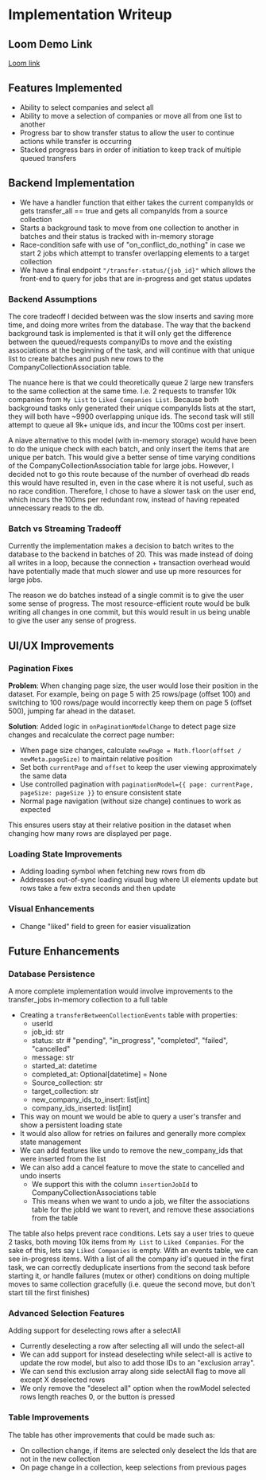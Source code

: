 # Implementation Writeup

## Loom Demo Link
[Loom link](https://www.loom.com/share/4326662028e84091b9569cc85cfeac28?sid=23b06cc0-4189-40df-8fd8-b85ea34eb29e)

## Features Implemented

- Ability to select companies and select all
- Ability to move a selection of companies or move all from one list to another
- Progress bar to show transfer status to allow the user to continue actions while transfer is occurring
- Stacked progress bars in order of initiation to keep track of multiple queued transfers

## Backend Implementation

- We have a handler function that either takes the current companyIds or gets transfer_all == true and gets all companyIds from a source collection
- Starts a background task to move from one collection to another in batches and their status is tracked with in-memory storage
- Race-condition safe with use of "on_conflict_do_nothing" in case we start 2 jobs which attempt to transfer overlapping elements to a target collection
- We have a final endpoint `"/transfer-status/{job_id}"` which allows the front-end to query for jobs that are in-progress and get status updates

### Backend Assumptions
The core tradeoff I decided between was the slow inserts and saving more time, and doing more writes from the database.
The way that the backend background task is implemented is that it will only get the difference between the queued/requests companyIDs to move and the
existing associations at the beginning of the task, and will continue with that unique list to create batches and push new rows to the CompanyCollectionAssociation
table. 

The nuance here is that we could theoretically queue 2 large new transfers to the same collection at the same time. I.e. 2 requests to transfer 10k companies from `My List`
to `Liked Companies List`. Because both background tasks only generated their unique companyIds lists at the start, they will both have ~9900 overlapping unique ids.
The second task will still attempt to queue all 9k+ unique ids, and incur the 100ms cost per insert. 

A niave alternative to this model (with in-memory storage) would have been to do the unique check with each batch, and only insert the items that are unique per batch. This
would give a better sense of time varying conditions of the CompanyCollectionAssociation table for large jobs. However, I decided not to go this route because of
the number of overhead db reads this would have resulted in, even in the case where it is not useful, such as no race condition. Therefore, I chose to have a slower
task on the user end, which incurs the 100ms per redundant row, instead of having repeated unnecessary reads to the db.

### Batch vs Streaming Tradeoff
Currently the implementation makes a decision to batch writes to the database to the backend
in batches of 20. This was made instead of doing all writes in a loop, because the connection + transaction
overhead would have potentially made that much slower and use up more resources for large jobs.

The reason we do batches instead of a single commit is to give the user some sense of progress. The most resource-efficient route would be bulk
writing all changes in one commit, but this would result in us being unable to give the user any sense of progress. 

## UI/UX Improvements

### Pagination Fixes
**Problem**: When changing page size, the user would lose their position in the dataset. For example, being on page 5 with 25 rows/page (offset 100) and switching to 100 rows/page would incorrectly keep them on page 5 (offset 500), jumping far ahead in the dataset.

**Solution**: Added logic in `onPaginationModelChange` to detect page size changes and recalculate the correct page number:
- When page size changes, calculate `newPage = Math.floor(offset / newMeta.pageSize)` to maintain relative position
- Set both `currentPage` and `offset` to keep the user viewing approximately the same data
- Use controlled pagination with `paginationModel={{ page: currentPage, pageSize: pageSize }}` to ensure consistent state
- Normal page navigation (without size change) continues to work as expected

This ensures users stay at their relative position in the dataset when changing how many rows are displayed per page.

### Loading State Improvements
- Adding loading symbol when fetching new rows from db
- Addresses out-of-sync loading visual bug where UI elements update but rows take a few extra seconds and then update

### Visual Enhancements
- Change "liked" field to green for easier visualization

## Future Enhancements

### Database Persistence
A more complete implementation would involve improvements to the transfer_jobs in-memory collection to a full table

- Creating a `transferBetweenCollectionEvents` table with properties:
    - userId
    - job_id: str
    - status: str  # "pending", "in_progress", "completed", "failed", "cancelled"
    - message: str
    - started_at: datetime
    - completed_at: Optional[datetime] = None
    - Source_collection: str
    - target_collection: str
    - new_company_ids_to_insert: list[int]
    - company_ids_inserted: list[int]
- This way on mount we would be able to query a user's transfer and show a persistent loading state
- It would also allow for retries on failures and generally more complex state management
- We can add features like undo to remove the new_company_ids that were inserted from the list
- We can also add a cancel feature to move the state to cancelled and undo inserts
    - We support this with the column `insertionJobId` to CompanyCollectionAssociations table
    - This means when we want to undo a job, we filter the associations table for the jobId we want to revert, and remove these associations from the table

The table also helps prevent race conditions. Lets say a user tries to queue 2 tasks, both moving 10k items from `My List` to `Liked Companies`. For the sake
of this, lets say `Liked Companies` is empty. With an events table, we can see in-progress items. With a list of all the company id's queued in the first task,
we can correctly deduplicate insertions from the second task before starting it, or handle failures (mutex or other) conditions on doing multiple moves to same collection
gracefully (i.e. queue the second move, but don't start till the first finishes)


### Advanced Selection Features
Adding support for deselecting rows after a selectAll
- Currently deselecting a row after selecting all will undo the select-all
- We can add support for instead deselecting while select-all is active to update the row model, but also to add those IDs to an "exclusion array".
- We can send this exclusion array along side selectAll flag to move all except X deselected rows
- We only remove the "deselect all" option when the rowModel selected rows length reaches 0, or the button is pressed

### Table Improvements
The table has other improvements that could be made such as:
- On collection change, if items are selected only deselect the Ids that are not in the new collection
- On page change in a collection, keep selections from previous pages